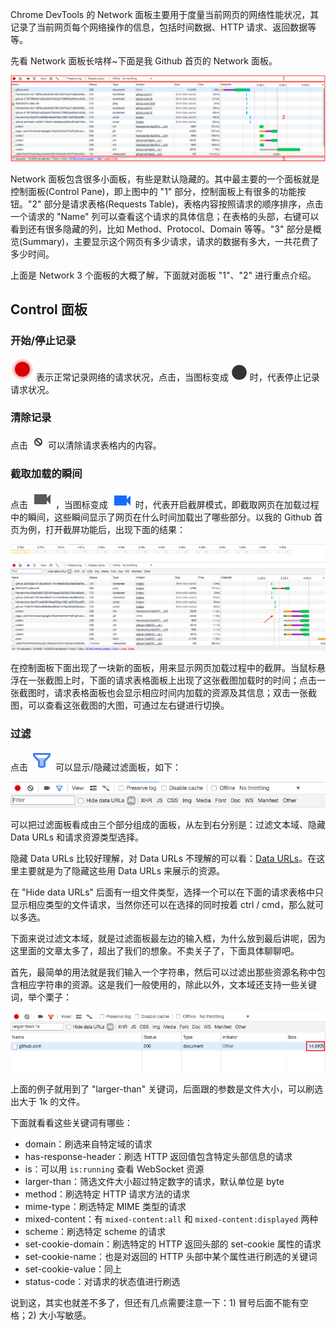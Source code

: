 Chrome DevTools 的 Network 面板主要用于度量当前网页的网络性能状况，其记录了当前网页每个网络操作的信息，包括时间数据、HTTP 请求、返回数据等等。

先看 Network 面板长啥样~下面是我 Github 首页的 Network 面板。

![](./res/network-1.png)

Network 面板包含很多小面板，有些是默认隐藏的。其中最主要的一个面板就是控制面板(Control Pane)，即上图中的 "1" 部分，控制面板上有很多的功能按钮。"2" 部分是请求表格(Requests Table)，表格内容按照请求的顺序排序，点击一个请求的 "Name" 列可以查看这个请求的具体信息；在表格的头部，右键可以看到还有很多隐藏的列，比如 Method、Protocol、Domain 等等。"3" 部分是概览(Summary)，主要显示这个网页有多少请求，请求的数据有多大，一共花费了多少时间。

上面是 Network 3 个面板的大概了解，下面就对面板 "1"、"2" 进行重点介绍。

## Control 面板

### 开始/停止记录

![](./res/network-3.png) 表示正常记录网络的请求状况，点击，当图标变成 ![](./res/network-4.png) 时，代表停止记录请求状况。

### 清除记录

点击 ![](./res/network-5.png) 可以清除请求表格内的内容。

### 截取加载的瞬间

点击 ![](./res/network-6.png) ，当图标变成 ![](./res/network-7.png) 时，代表开启截屏模式，即截取网页在加载过程中的瞬间，这些瞬间显示了网页在什么时间加载出了哪些部分。以我的 Github 首页为例，打开截屏功能后，出现下面的结果：

![](./res/network-8.png)

在控制面板下面出现了一块新的面板，用来显示网页加载过程中的截屏。当鼠标悬浮在一张截图上时，下面的请求表格面板上出现了这张截图加载时的时间；点击一张截图时，请求表格面板也会显示相应时间内加载的资源及其信息；双击一张截图，可以查看这张截图的大图，可通过左右键进行切换。

### 过滤

点击 ![](./res/network-10.png) 可以显示/隐藏过滤面板，如下：

![](./res/network-9.png)

可以把过滤面板看成由三个部分组成的面板，从左到右分别是：过滤文本域、隐藏 Data URLs 和请求资源类型选择。

隐藏 Data URLs 比较好理解，对 Data URLs 不理解的可以看：[Data URLs](https://developer.mozilla.org/en-US/docs/Web/HTTP/Basics_of_HTTP/Data_URIs)。在这里主要就是为了隐藏这些用 Data URLs 来展示的资源。

在 "Hide data URLs" 后面有一组文件类型，选择一个可以在下面的请求表格中只显示相应类型的文件请求，当然你还可以在选择的同时按着 ctrl / cmd，那么就可以多选。

下面来说过滤文本域，就是过滤面板最左边的输入框，为什么放到最后讲呢，因为这里面的文章太多了，超出了我们的想象。不卖关子了，下面具体聊聊吧。

首先，最简单的用法就是我们输入一个字符串，然后可以过滤出那些资源名称中包含相应字符串的资源。这是我们一般使用的，除此以外，文本域还支持一些关键词，举个栗子：

![](./res/network-11.png)

上面的例子就用到了 "larger-than" 关键词，后面跟的参数是文件大小，可以刷选出大于 1k 的文件。

下面就看看这些关键词有哪些：

- domain：刷选来自特定域的请求
- has-response-header：刷选 HTTP 返回值包含特定头部信息的请求
- is：可以用 `is:running` 查看 WebSocket 资源
- larger-than：筛选文件大小超过特定数字的请求，默认单位是 byte
- method：刷选特定 HTTP 请求方法的请求
- mime-type：刷选特定 MIME 类型的请求
- mixed-content：有 `mixed-content:all` 和 `mixed-content:displayed` 两种
- scheme：刷选特定 scheme 的请求
- set-cookie-domain：刷选特定的 HTTP 返回头部的 set-cookie 属性的请求
- set-cookie-name：也是对返回的 HTTP 头部中某个属性进行刷选的关键词
- set-cookie-value：同上
- status-code：对请求的状态值进行刷选

说到这，其实也就差不多了，但还有几点需要注意一下：1) 冒号后面不能有空格；2) 大小写敏感。
